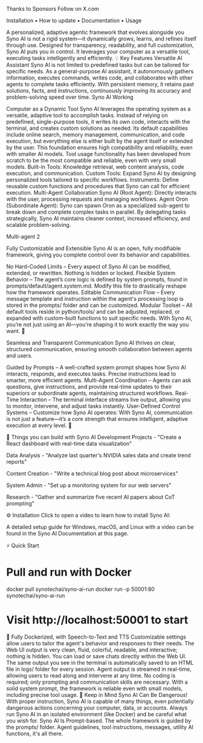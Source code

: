 
Thanks to Sponsors Follow on X.com

Installation • How to update • Documentation • Usage

A personalized, adaptive agentic framework that evolves alongside you
Syno AI is not a rigid system—it dynamically grows, learns, and refines itself through use.
Designed for transparency, readability, and full customization, Syno AI puts you in control.
It leverages your computer as a versatile tool, executing tasks intelligently and efficiently.
💡 Key Features
Versatile AI Assistant
Syno AI is not limited to predefined tasks but can be tailored for specific needs. As a general-purpose AI assistant, it autonomously gathers information, executes commands, writes code, and collaborates with other agents to complete tasks efficiently.
With persistent memory, it retains past solutions, facts, and instructions, continuously improving its accuracy and problem-solving speed over time.
Syno AI Working

Computer as a Dynamic Tool
Syno AI leverages the operating system as a versatile, adaptive tool to accomplish tasks. Instead of relying on predefined, single-purpose tools, it writes its own code, interacts with the terminal, and creates custom solutions as needed.
Its default capabilities include online search, memory management, communication, and code execution, but everything else is either built by the agent itself or extended by the user. This foundation ensures high compatibility and reliability, even with smaller AI models.
Tool usage functionality has been developed from scratch to be the most compatible and reliable, even with very small models.
Built-in Tools: Knowledge retrieval, web content analysis, code execution, and communication.
Custom Tools: Expand Syno AI by designing personalized tools tailored to specific workflows.
Instruments: Define reusable custom functions and procedures that Syno can call for efficient execution.
Multi-Agent Collaboration
Syno AI (Root Agent): Directly interacts with the user, processing requests and managing workflows.
Agent Oron (Subordinate Agent): Syno can spawn Oron as a specialized sub-agent to break down and complete complex tasks in parallel.
By delegating tasks strategically, Syno AI maintains cleaner context, increased efficiency, and scalable problem-solving.

Multi-agent 2

Fully Customizable and Extensible
Syno AI is an open, fully modifiable framework, giving you complete control over its behavior and capabilities.

No Hard-Coded Limits – Every aspect of Syno AI can be modified, extended, or rewritten. Nothing is hidden or locked.
Flexible System Behavior – The agent’s core logic is defined by system prompts, found in prompts/default/agent.system.md. Modify this file to drastically reshape how the framework operates.
Editable Communication Flow – Every message template and instruction within the agent's processing loop is stored in the prompts/ folder and can be customized.
Modular Toolset – All default tools reside in python/tools/ and can be adjusted, replaced, or expanded with custom-built functions to suit specific needs.
With Syno AI, you’re not just using an AI—you’re shaping it to work exactly the way you want. 🚀

Seamless and Transparent Communication
Syno AI thrives on clear, structured communication, ensuring smooth collaboration between agents and users.

Guided by Prompts – A well-crafted system prompt shapes how Syno AI interacts, responds, and executes tasks. Precise instructions lead to smarter, more efficient agents.
Multi-Agent Coordination – Agents can ask questions, give instructions, and provide real-time updates to their superiors or subordinate agents, maintaining structured workflows.
Real-Time Interaction – The terminal interface streams live output, allowing you to monitor, intervene, and adjust tasks instantly.
User-Defined Control Systems – Customize how Syno AI operates:
With Syno AI, communication is not just a feature—it’s a core strength that ensures intelligent, adaptive execution at every level. 🚀

🚀 Things you can build with Syno AI
Development Projects - "Create a React dashboard with real-time data visualization"

Data Analysis - "Analyze last quarter's NVIDIA sales data and create trend reports"

Content Creation - "Write a technical blog post about microservices"

System Admin - "Set up a monitoring system for our web servers"

Research - "Gather and summarize five recent AI papers about CoT prompting"

⚙️ Installation
Click to open a video to learn how to install Syno AI:

A detailed setup guide for Windows, macOS, and Linux with a video can be found in the Syno AI Documentation at this page.

⚡ Quick Start
# Pull and run with Docker

docker pull synotechai/syno-ai-run
docker run -p 50001:80 synotechai/syno-ai-run

# Visit http://localhost:50001 to start
🐳 Fully Dockerized, with Speech-to-Text and TTS
Customizable settings allow users to tailor the agent's behavior and responses to their needs.
The Web UI output is very clean, fluid, colorful, readable, and interactive; nothing is hidden.
You can load or save chats directly within the Web UI.
The same output you see in the terminal is automatically saved to an HTML file in logs/ folder for every session.
Agent output is streamed in real-time, allowing users to read along and intervene at any time.
No coding is required; only prompting and communication skills are necessary.
With a solid system prompt, the framework is reliable even with small models, including precise tool usage.
👀 Keep in Mind
Syno AI Can Be Dangerous!
With proper instruction, Syno AI is capable of many things, even potentially dangerous actions concerning your computer, data, or accounts. Always run Syno AI in an isolated environment (like Docker) and be careful what you wish for.
Syno AI Is Prompt-based.
The whole framework is guided by the prompts/ folder. Agent guidelines, tool instructions, messages, utility AI functions, it's all there.

